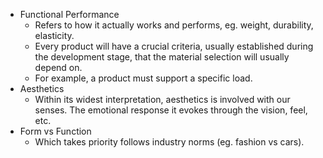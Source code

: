 - Functional Performance
	- Refers to how it actually works and performs, eg. weight, durability, elasticity.
	- Every product will have a crucial criteria, usually established during the development stage, that the material selection will usually depend on.
	- For example, a product must support a specific load.
- Aesthetics
	- Within its widest interpretation, aesthetics is involved with our senses. The emotional response it evokes through the vision, feel, etc.
- Form vs Function
	- Which takes priority follows industry norms (eg. fashion vs cars).